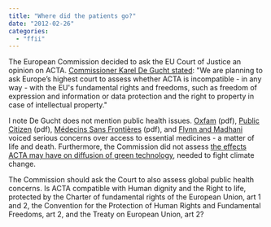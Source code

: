 ```yaml
---
title: "Where did the patients go?"
date: "2012-02-26"
categories: 
  - "ffii"
---
```


The European Commission decided to ask the EU Court of Justice an opinion on ACTA. [Commissioner Karel De Gucht stated](http://europa.eu/rapid/pressReleasesAction.do?reference=MEMO/12/128): "We are planning to ask Europe’s highest court to assess whether ACTA is incompatible - in any way - with the EU's fundamental rights and freedoms, such as freedom of expression and information or data protection and the right to property in case of intellectual property."

I note De Gucht does not mention public health issues. [Oxfam](http://www.oxfamsol.be/fr/IMG/pdf/Oxfam_ACTA_analysis_FINAL.pdf) (pdf), [Public Citizen](http://www.citizen.org/documents/Letter-to-Members-of-the-Committee-on-Legal-Affairs-on-the-ACTA.pdf) (pdf), [Médecins Sans Frontières](http://www.msfaccess.org/sites/default/files/MSF_assets/Access/Docs/Access_Briefing_ACTABlankCheque_ENG_2012.pdf) (pdf), and [Flynn and Madhani](http://rfc.act-on-acta.eu/access-to-medicines) voiced serious concerns over access to essential medicines - a matter of life and death. Furthermore, the Commission did not assess [the effects ACTA may have on diffusion of green technology](http://acta.ffii.org/?p=675), needed to fight climate change.

The Commission should ask the Court to also assess global public health concerns. Is ACTA compatible with Human dignity and the Right to life, protected by the Charter of fundamental rights of the European Union, art 1 and 2, the Convention for the Protection of Human Rights and Fundamental Freedoms, art 2, and the Treaty on European Union, art 2?
